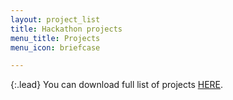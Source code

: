 ```yaml
---
layout: project_list
title: Hackathon projects
menu_title: Projects
menu_icon: briefcase

---
```


{:.lead}
You can download full list of projects [HERE](https://digitalnasionalberhad-my.sharepoint.com/:b:/g/personal/mani_kagita_digital-nasional_com_my/EbDJXi8pgTVFiC89Yxf6accBF891ABkYEKv4t6I61NzE3g).
